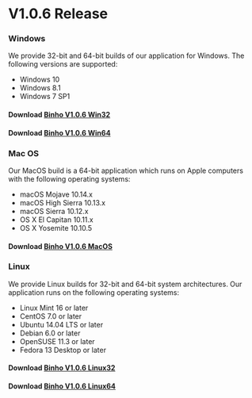 # V1.0.6 Release

### Windows

We provide 32-bit and 64-bit builds of our application for Windows. The following versions are supported:

* Windows 10
* Windows 8.1
* Windows 7 SP1

#### Download [Binho V1.0.6 Win32](https://cdn.binho.io/sw/missioncontrol/1.0.6/win32/SetupMissionControl\_v1.0.6\_Win32bit.exe)

#### Download [Binho V1.0.6 Win64](https://cdn.binho.io/sw/missioncontrol/1.0.6/win64/SetupMissionControl\_v1.0.6\_Win64bit.exe)

### Mac OS

Our MacOS build is a 64-bit application which runs on Apple computers with the following operating systems:

* macOS Mojave 10.14.x
* macOS High Sierra 10.13.x
* macOS Sierra 10.12.x
* OS X El Capitan 10.11.x
* OS X Yosemite 10.10.5

#### Download [Binho V1.0.6 MacOS](https://cdn.binho.io/sw/missioncontrol/1.0.6/macos/BinhoMissionControl\_v1.0.6\_OSX64bit.zip)

### Linux

We provide Linux builds for 32-bit and 64-bit system architectures. Our application runs on the following operating systems:

* Linux Mint 16 or later
* CentOS 7.0 or later
* Ubuntu 14.04 LTS or later
* Debian 6.0 or later
* OpenSUSE 11.3 or later
* Fedora 13 Desktop or later

#### Download [Binho V1.0.6 Linux32](https://cdn.binho.io/sw/missioncontrol/1.0.6/linux32/BinhoMissionControl\_v1.0.6\_Linux32bit.zip)

#### Download [Binho V1.0.6 Linux64](https://cdn.binho.io/sw/missioncontrol/1.0.6/linux64/BinhoMissionControl\_V1.0.6\_Linux64bit.zip)
